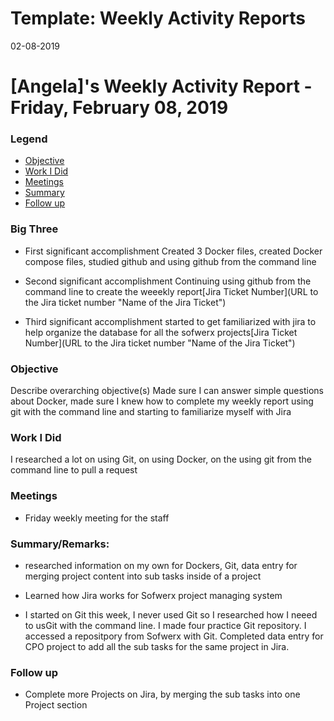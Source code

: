 # Template: Weekly Activity Reports
02-08-2019
# [Angela]'s Weekly Activity Report - Friday, February 08, 2019
### Legend
 - [Objective](#objective)
 - [Work I Did](#work-i-did)
 - [Meetings](#meetings)
 - [Summary](#summary)
 - [Follow up](#follow-up)

### Big Three

- First significant accomplishment Created 3 Docker files, created Docker compose files, studied github and using github from the command line

- Second significant accomplishment Continuing using github from the command line to create the weeekly report[Jira Ticket Number](URL to the Jira ticket number "Name of the Jira Ticket")

- Third significant accomplishment started to get familiarized with jira to help organize the database for all the sofwerx projects[Jira Ticket Number](URL to the Jira ticket number "Name of the Jira Ticket")

### Objective

Describe overarching objective(s) Made sure I can answer simple questions about Docker, made sure I knew how to complete my weekly report using git with the command line and starting to familiarize myself with Jira

### Work I Did

I researched a lot on using Git, on using Docker, on the using git from the command line to pull a request

### Meetings
  - Friday weekly meeting for the staff

### Summary/Remarks:

- researched information on my own for Dockers, Git, data entry for merging project content into sub tasks inside of a project

- Learned how Jira works for Sofwerx project managing system

- I started on Git this week, I never used Git so I researched how I neeed to usGit with the command line. I made four practice Git repository. I accessed a repositpory from Sofwerx with Git. Completed data entry for CPO project to add all the sub tasks for the same project in Jira. 

### Follow up

- Complete more Projects on Jira, by merging the sub tasks into one Project section
